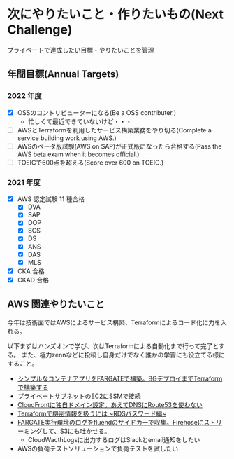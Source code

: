 # 次にやりたいこと・作りたいもの(Next Challenge)

プライベートで達成したい目標・やりたいことを管理

## 年間目標(Annual Targets)

### 2022 年度

- [x] OSSのコントリビューターになる(Be a OSS contributer.)
  - 忙しくて最近できていないけど・・・
- [ ] AWSとTerraformを利用したサービス構築業務をやり切る(Complete a service building work using AWS.)
- [ ] AWSのベータ版試験(AWS on SAP)が正式版になったら合格する(Pass the AWS beta exam when it becomes official.)
- [ ] TOEICで600点を超える(Score over 600 on TOEIC.)

### 2021 年度

- [x] AWS 認定試験 11 種合格
  - [x] DVA
  - [x] SAP
  - [x] DOP
  - [x] SCS
  - [x] DS
  - [x] ANS
  - [x] DAS
  - [x] MLS
- [x] CKA 合格
- [x] CKAD 合格

## AWS 関連やりたいこと

今年は技術面ではAWSによるサービス構築、Terraformによるコード化に力を入れる。

以下まずはハンズオンで学び、次はTerraformによる自動化まで行って完了とする。
また、極力zennなどに投稿し自身だけでなく誰かの学習にも役立てる様にすること。

- [シンプルなコンテナアプリをFARGATEで構築。BGデプロイまでTerraformで構築する](https://github.com/bun913/aws_network_practice/tree/main/simple_ecs_app)
- [プライベートサブネットのEC2にSSMで接続](https://github.com/bun913/aws_network_practice/tree/main/aurora)
- [CloudFrontに独自ドメイン設定。あえてDNSにRoute53を使わない](https://github.com/bun913/aws_network_practice/tree/main/cloudfront_s3_acm)
- [Terraformで機密情報を扱うには ~RDSパスワード編~](https://github.com/bun913/aws_network_practice/tree/main/aurora)
- [FARGATE実行環境のログをfluendのサイドカーで収集。Firehoseにストリーミングして、S3にも吐かせる。](https://github.com/bun913/aws_network_practice/tree/main/ecs_cloudwatch_logs)
    - CloudWacthLogsに出力するログはSlackとemail通知をしたい
- AWSの負荷テストソリューションで負荷テストを試したい
